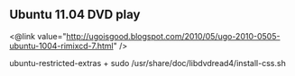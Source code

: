 ## Ubuntu 11.04 DVD play


<@link value="http://ugoisgood.blogspot.com/2010/05/ugo-2010-0505-ubuntu-1004-rimixcd-7.html" />

ubuntu-restricted-extras + sudo /usr/share/doc/libdvdread4/install-css.sh
